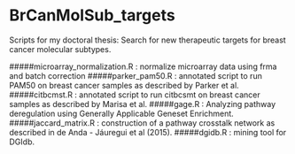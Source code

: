 # BrCanMolSub_targets
Scripts for my doctoral thesis: Search for new therapeutic targets for breast cancer molecular subtypes. 

#####microarray_normalization.R : normalize microarray data using frma and batch correction
#####parker_pam50.R : annotated script to run PAM50 on breast cancer samples as described by Parker et al. 
#####citbcmst.R : annotated script to run citbcsmt on breast cancer samples as described by Marisa et al. 
#####gage.R : Analyzing pathway deregulation using Generally Applicable Geneset Enrichment.
#####jaccard_matrix.R : construction of a pathway crosstalk network as described in de Anda - Jáuregui et al (2015).
#####dgidb.R : mining tool for DGIdb.
